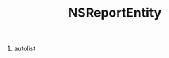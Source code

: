 ﻿---
uid: crmscript_ref_NSReportEntity
title: NSReportEntity
intellisense: Void.NSReportEntity
keywords: NSReportEntity
so.topic: reference
---



1. autolist 

